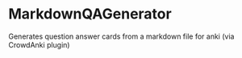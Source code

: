 # MarkdownQAGenerator
Generates question answer cards from a markdown file for anki (via CrowdAnki plugin)
